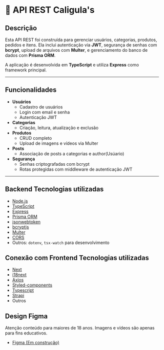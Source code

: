 # 📄 API REST Caligula's

## **Descrição**

Esta API REST foi construída para gerenciar usuários, categorias, produtos, pedidos e itens. Ela inclui autenticação via **JWT**, segurança de senhas com **bcrypt**, upload de arquivos com **Multer**, e gerenciamento do banco de dados com **Prisma ORM**.

A aplicação é desenvolvida em **TypeScript** e utiliza **Express** como framework principal.

---

## **Funcionalidades**

- **Usuários**
  - Cadastro de usuários
  - Login com email e senha
  - Autenticação JWT
- **Categorias**
  - Criação, leitura, atualização e exclusão
- **Produtos**
  - CRUD completo
  - Upload de imagens e vídeos via Multer
- **Posts**
  - Associação de posts a categorias e author(Usúario)
- **Segurança**
  - Senhas criptografadas com bcrypt
  - Rotas protegidas com middleware de autenticação JWT

---

## Backend **Tecnologias utilizadas**

- [Node.js](https://nodejs.org/)
- [TypeScript](https://www.typescriptlang.org/)
- [Express](https://expressjs.com/)
- [Prisma ORM](https://www.prisma.io/)
- [jsonwebtoken](https://www.npmjs.com/package/jsonwebtoken)
- [bcryptjs](https://www.npmjs.com/package/bcryptjs)
- [Multer](https://www.npmjs.com/package/multer)
- [CORS](https://www.npmjs.com/package/cors)
- Outros: `dotenv`, `tsx-watch` para desenvolvimento

## Conexão com Frontend **Tecnologias utilizadas**

- [Next](https://nextjs.org/)
- [i18next](https://www.i18next.com/)
- [Axios](https://axios-http.com/)
- [Styled-components](https://styled-components.com/)
- [Typescript](https://www.typescriptlang.org/)
- [Strapi](https://strapi.io/)
- Outros

## Design Figma

Atenção conteúdo para maiores de 18 anos. Imagens e vídeos são apenas para fins educativos.

- [Figma (Em construção)](https://www.figma.com/design/6pijIBjw9o4TpmQ72R0KTc/Caligulas?node-id=2316-4&t=fZpaTWPJlnQUb8F0-0)
